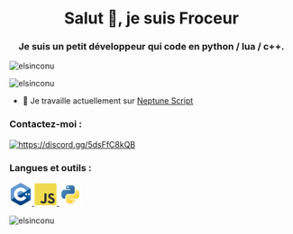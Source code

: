 <h1 align="center">Salut 👋, je suis Froceur</h1>
<h3 align="center">Je suis un petit développeur qui code en python / lua / c++.</h3>

<p align="left"> <img src="https://komarev.com/ghpvc/?username=elsinconu&label=Profile%20views&color=0e75b6&style=flat" alt="elsinconu" /> </p> <p align="

left"> <a href="https://github.com/ryo-ma/github-profile-trophy"><img src="https://github-profile-trophy.vercel.app/?username=elsinconu" alt="elsinconu" /></a> </p>

- 🔭 Je travaille actuellement sur [Neptune Script](https://discord.gg/5dsFfC8kQB)

<h3 align="left">Contactez-moi :</h3>
<p align="left">
<a href="https://discord.gg/https://discord.gg/5dsFfC8kQB" target="blank"><img align="center" src="https://raw.githubusercontent.com/rahuldkjain/github-profile-readme-generator/master/src/images/icons/Social/discord.svg" alt="https://discord.gg/5dsFfC8kQB" height="30" width="40" /></a>
</p>

<h3 align="left">Langues et outils :</h3>
<p align="left"> <a href="https://www.w3schools.com/cpp/" target="_blank" rel="noreferrer"> <img src="https://raw.githubusercontent.com/devicons/devicon/master/icons/cplusplus/cplusplus-original.svg" alt="cplusplus" width="40" height="40"/> </a> <a href="https://developer.mozilla.org/fr-FR/docs/Web/JavaScript" target="_blank" rel="noreferrer"> <img src="https://raw.githubusercontent.com/devicons/devicon/master/icons/javascript/javascript-original.svg" alt="javascript" width="40" height="40"/> </a> <a href="https://www.python.org" target="_blank" rel="noreferrer"> <img src="https://raw.githubusercontent.com/devicons/devicon/master/icons/python/python-original.svg" alt="python" width="40" height="40"/> </a> </p>

<p> <img align="center" src="https://github-readme-stats.vercel.app/api?username=elsinconu&show_icons=true&locale=fr" alt="elsinconu" /></p>
